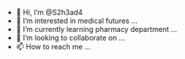 - 👋 Hi, I’m @S2h3ad4
- 👀 I’m interested in medical futures ...
- 🌱 I’m currently learning pharmacy department  ...
- 💞️ I’m looking to collaborate on ...
- 📫 How to reach me ...

<!---
S2h3ad4/S2h3ad4 is a ✨ special ✨ repository because its `README.md` (this file) appears on your GitHub profile.
You can click the Preview link to take a look at your changes.
--->
